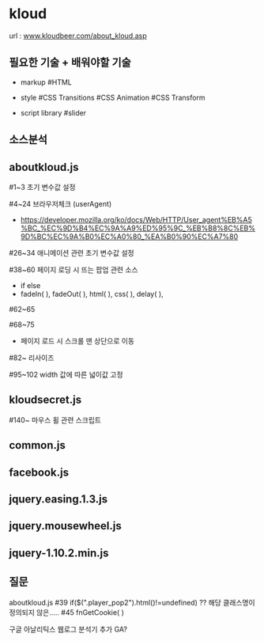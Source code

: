 # kloud
url : www.kloudbeer.com/about_kloud.asp

## 

## 필요한 기술 + 배워야할 기술 

- markup
  #HTML

- style
  #CSS Transitions
  #CSS Animation 
  #CSS Transform

- script
  library
    #slider
	


## 소스분석 

## aboutkloud.js

#1~3 초기 변수값 설정

#4~24 브라우저체크 (userAgent)

- https://developer.mozilla.org/ko/docs/Web/HTTP/User_agent%EB%A5%BC_%EC%9D%B4%EC%9A%A9%ED%95%9C_%EB%B8%8C%EB%9D%BC%EC%9A%B0%EC%A0%80_%EA%B0%90%EC%A7%80

#26~34 애니메이션 관련 초기 변수값 설정 

#38~60 페이지 로딩 시 뜨는 팝업 관련 소스
- if else
- fadeIn( ), fadeOut( ), html( ), css( ), delay( ),  

#62~65

#68~75  
- 페이지 로드 시 스크롤 맨 상단으로 이동

#82~ 리사이즈

#95~102 width 값에 따른 넓이값 고정


## kloudsecret.js

#140~ 마우스 휠 관련 스크립트 


## common.js
## facebook.js
## jquery.easing.1.3.js
## jquery.mousewheel.js
## jquery-1.10.2.min.js





## 질문
aboutkloud.js
#39 if($(".player_pop2").html()!=undefined) ??  해당 클래스명이 정의되지 않은.....
#45 fnGetCookie( )

구글 아날리틱스 웹로그 분석기 추가 GA? 
